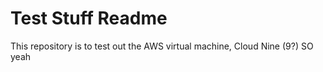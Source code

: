 # Test Stuff Readme
This repository is to test out the AWS virtual machine, Cloud Nine (9?)
SO yeah
